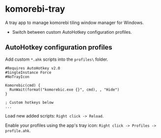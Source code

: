 # komorebi-tray

A tray app to manage komorebi tiling window manager for Windows. 

- Switch between custom AutoHotkey configuration profiles.

## AutoHotkey configuration profiles

Add custom `*.ahk` scripts into the `profiles\` folder.

```autohotkey
#Requires AutoHotkey v2.0
#SingleInstance Force
#NoTrayIcon

Komorebic(cmd) {
  RunWait(format("komorebic.exe {}", cmd), , "Hide")
}

; Custom hotkeys below
...
```

Load new added scripts: `Right click -> Reload`.

Enable your profiles using the app's tray icon: `Right click -> Profiles -> profile.ahk`.
